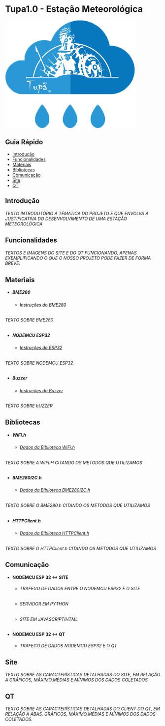 # Tupa1.0 - Estação Meteorológica 

![](imagens/tupa1_logo.png)

## Guia Rápido 
- [Introdução](#introdução)
- [Funcionalidades](#funcionalidades)
- [Materiais](#materiais)
- [Bibliotecas](#bibliotecas)
- [Comunicação](#comunicação)
- [Site](#site)
- [QT](#qt)

## Introdução 
###### TEXTO INTRODUTÓRIO A TÉMATICA DO PROJETO E QUE ENVOLVA A JUSTIFICATIVA DO DESENVOLVIMENTO DE UMA ESTAÇÃO METEOROLÓGICA
## Funcionalidades 
###### TEXTOS E IMAGENS DO SITE E DO QT FUNCIONANDO, APENAS EXEMPLIFICANDO O QUE O NOSSO PROJETO PODE FAZER DE FORMA BREVE.

## Materiais

 - ##### BME280
    + ###### [Instruções do BME280](https://www.embeddedadventures.com/datasheets/BME280.pdf)

###### TEXTO SOBRE BME280 
 - ##### NODEMCU ESP32
    + ###### [Instruções do ESP32](https://www.espressif.com/sites/default/files/documentation/esp32_datasheet_en.pdf)
    
###### TEXTO SOBRE NODEMCU ESP32     
 - ##### Buzzer
    + ###### [Instruções do Buzzer](http://www.farnell.com/datasheets/2171929.pdf)
    
###### TEXTO SOBRE bUZZER     
  
## Bibliotecas

  - ##### WiFi.h
    + ###### [Dados da Biblioteca WiFi.h](https://github.com/espressif/arduino-esp32)
    
###### TEXTO SOBRE A WIFI.H CITANDO OS METODOS QUE UTILIZAMOS
  - ##### BME280I2C.h
    + ###### [Dados da Biblioteca BME280I2C.h](https://github.com/finitespace/BME280)
    
###### TEXTO SOBRE O BME280.h CITANDO OS METODOS QUE UTILIZAMOS
  - ##### HTTPClient.h   
    + ###### [Dados da Biblioteca HTTPClient.h](https://github.com/espressif/arduino-esp32)
    
###### TEXTO SOBRE O HTTPClient.h CITANDO OS METODOS QUE UTILIZAMOS
    
    
    
## Comunicação
 - #### NODEMCU ESP 32 <-> SITE
   + ###### TRAFEGO DE DADOS ENTRE O NODEMCU ESP32 E O SITE
   + ###### SERVIDOR EM PYTHON 
   + ###### SITE EM JAVASCRIPT/HTML
  
 - #### NODEMCU ESP 32 <-> QT
   + ###### TRAFEGO DE DADOS NODEMCU ESP32 E O QT
  
## Site
###### TEXTO SOBRE AS CARACTERÍSTICAS DETALHADAS DO SITE, EM RELAÇÃO A GRÁFICOS, MÁXIMO,MÉDIAS E MÍNIMOS DOS DADOS COLETADOS
## QT
###### TEXTO SOBRE AS CARACTERÍSTICAS DETALHADAS DO CLIENT DO QT, EM RELAÇÃO A ABAS, GRÁFICOS, MÁXIMO,MÉDIAS E MÍNIMOS DOS DADOS COLETADOS.
